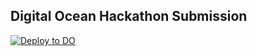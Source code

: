 ## Digital Ocean Hackathon Submission
[![Deploy to DO](https://www.deploytodo.com/do-btn-blue.svg)](https://cloud.digitalocean.com/apps/new?repo=https://github.com/{Amansaxena001}/{DO-TC39-HACKATHON}/tree/{develop})